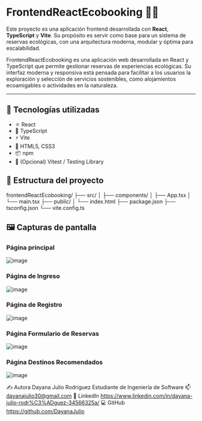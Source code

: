 # FrontendReactEcobooking 🌱✨

Este proyecto es una aplicación frontend desarrollada con **React**, **TypeScript** y **Vite**. Su propósito es servir como base para un sistema de reservas ecológicas, con una arquitectura moderna, modular y óptima para escalabilidad.

FrontendReactEcobooking es una aplicación web desarrollada en React y TypeScript que permite gestionar reservas de experiencias ecológicas. Su interfaz moderna y responsiva está pensada para facilitar a los usuarios la exploración y selección de servicios sostenibles, como alojamientos ecoamigables o actividades en la naturaleza.

---

## 🚀 Tecnologías utilizadas

- ⚛️ React
- 💎 TypeScript
- ⚡ Vite
- 🎨 HTML5, CSS3
- 📦 npm
- 🧪 (Opcional) Vitest / Testing Library


## 📂 Estructura del proyecto
frontendReactEcobooking/
├── src/
│ ├── components/
│ ├── App.tsx
│ └── main.tsx
├── public/
│ └── index.html
├── package.json
├── tsconfig.json
└── vite.config.ts

## 🖼️ Capturas de pantalla
### Página principal
![image](https://github.com/user-attachments/assets/47f43ea8-eddb-4141-a0c1-67f053354f85)

### Página de Ingreso
![image](https://github.com/user-attachments/assets/c8272885-1767-406d-9491-8533908b6e86)

### Página de Registro
![image](https://github.com/user-attachments/assets/a5ae0785-2174-4424-89a4-7f0ddbc0b118)

### Página Formulario de Reservas
![image](https://github.com/user-attachments/assets/03dcf36d-e1d1-4204-9161-19af162cdbd8)

### Página Destinos Recomendados
![image](https://github.com/user-attachments/assets/7b5f573f-503f-4f2b-bfda-0508805313a3)

✍️ Autora
Dayana Julio Rodríguez
Estudiante de Ingeniería de Software
📫 dayanajulio30@gmail.com
🔗 LinkedIn https://www.linkedin.com/in/dayana-julio-rodr%C3%ADguez-34566325a/
💻 GitHub  https://github.com/DayanaJulio

